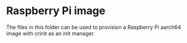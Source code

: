 # Raspberry Pi image

The files in this folder can be used to provision a Raspberry Pi aarch64 image with crinit as an init manager.
